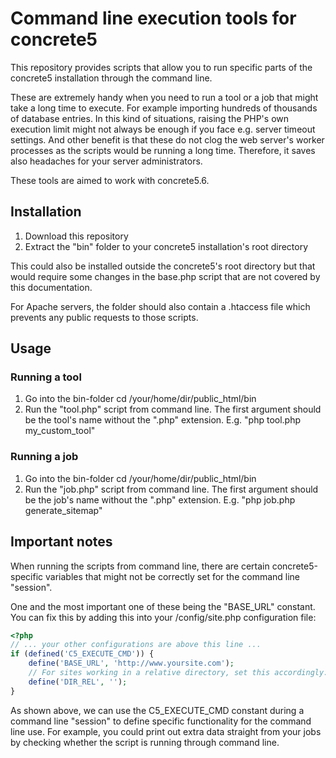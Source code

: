# Command line execution tools for concrete5 #

This repository provides scripts that allow you to run specific parts of the concrete5 installation through the command line.

These are extremely handy when you need to run a tool or a job that might take a long time to execute. For example importing hundreds of thousands of database entries. In this kind of situations, raising the PHP's own execution limit might not always be enough if you face e.g. server timeout settings. And other benefit is that these do not clog the web server's worker processes as the scripts would be running a long time. Therefore, it saves also headaches for your server administrators.

These tools are aimed to work with concrete5.6.


## Installation ##

1. Download this repository
2. Extract the "bin" folder to your concrete5 installation's root directory

This could also be installed outside the concrete5's root directory but that would require some changes in the base.php script that are not covered by this documentation.

For Apache servers, the folder should also contain a .htaccess file which prevents any public requests to those scripts.


## Usage ##

### Running a tool ###

1. Go into the bin-folder cd /your/home/dir/public_html/bin
2. Run the "tool.php" script from command line. The first argument should be the tool's name without the ".php" extension. E.g. "php tool.php my_custom_tool"


### Running a job ###

1. Go into the bin-folder cd /your/home/dir/public_html/bin
2. Run the "job.php" script from command line. The first argument should be the job's name without the ".php" extension. E.g. "php job.php generate_sitemap"


## Important notes ##

When running the scripts from command line, there are certain concrete5-specific variables that might not be correctly set for the command line "session".

One and the most important one of these being the "BASE_URL" constant. You can fix this by adding this into your /config/site.php configuration file:

```php
<?php
// ... your other configurations are above this line ...
if (defined('C5_EXECUTE_CMD')) {
	define('BASE_URL', 'http://www.yoursite.com');
	// For sites working in a relative directory, set this accordingly:
	define('DIR_REL', '');
}
```

As shown above, we can use the C5_EXECUTE_CMD constant during a command line "session" to define specific functionality for the command line use. For example, you could print out extra data straight from your jobs by checking whether the script is running through command line.
